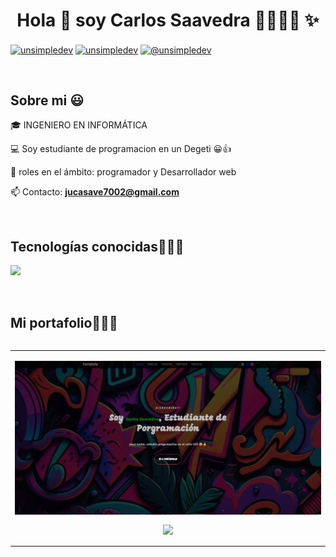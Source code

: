 <h1 align="center">Hola 👋  soy Carlos Saavedra 🐧🧊🌿🫎 ✨ </h1> 

<p align="left">
<a href="https://linkedin.com/in/juan-carlos-saavedra-villagomez-2a8bb6316/" target="blank"><img align="center" src="https://img.shields.io/badge/LinkedIn-0077B5?style=for-the-badge&logo=linkedin&logoColor=white"alt="unsimpledev"/></a>
<a href="https://www.facebook.com/profile.php?id=100076334268624&mibextid=ZbWKwL" target="blank"><img align="center" src="https://img.shields.io/badge/Facebook-1877F2?style=for-the-badge&logo=facebook&logoColor=white" alt="unsimpledev"  /></a>
<a href = "mailto:jucasave7002@gmail.com" target="blank"><img align="center" src="https://img.shields.io/badge/Gmail-D14836?style=for-the-badge&logo=gmail&logoColor=white" alt="@unsimpledev"  /></a>
  </p>
<br>
<h2>Sobre mi 😃</h2>
<!--Intro start-->

<p align="left">
🎓 INGENIERO EN INFORMÁTICA

💻 Soy estudiante de programacion en un Degeti 😀👍

📝 roles en el ámbito: programador y Desarrollador web

📫 Contacto: **jucasave7002@gmail.com**
<!--Intro end-->
  </p>
<br>

<h2 >Tecnologías conocidas👨🏻‍💻</h2>
<p align="left">
  <a href="https://skillicons.dev">
         <img src="https://skillicons.dev/icons?i=androidstudio,c,cs,cpp,java,php,py,css,html,js,nodejs,mysql,sqlite,vscode,linux,ai,ps&perline=12" />
  </a>
</p>
<br>

<div id="proyectos">
<h2 >Mi portafolio👨🏻‍💻</h2>

<table align="left" >
<tr border="none">
  <td width="25%" align="center">
    <p align="center">
        <img align="center" width=100% src="Captura de pantalla 2024-06-28 183729.png"  /></a>
      </p>
    <p align="center">
  <a href="https://github.com/jucasave/probable-train" target="blank"><img align="center" src="https://img.shields.io/badge/GitHub-100000?style=for-the-badge&logo=github&logoColor=white" /></a>
    </p>       
</td>


</p>        
<!--- stats (end) -->
